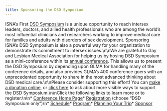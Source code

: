 ```yaml
---
title: Sponsoring the DSD Symposium
---
```


<span class="caps">ISNA</span>&#8217;s First [<span class="caps">DSD</span> Symposium][1] is a unique opportunity to reach intersex leaders, doctors, and allied health professionals who are among the world’s most influential clinicians and researchers working to improve medical care for families and adults with disorders of sex development. Sponsoring <span class="caps">ISNA</span>&#8217;s <span class="caps">DSD</span> Symposium is also a powerful way for your organization to demonstrate its commitment to intersex issues.\n\nWe are grateful to Gay and Lesbian Medical Association for helping us by hosing <span class="caps">DSD</span> Symposium as a mini-conference within its [annual conference][2]. This allows us to present the <span class="caps">DSD</span> Symposium by depending upon <span class="caps">GLMA</span> for handling many of the conference details, and also provides <span class="caps">GLMA</span>&#8217;s 400 conference goers with an unprecedented opportunity to share in the most advanced thinking about <span class="caps">DSD</span> medical care.\n\nPlease consider supporting this effort! You can [make a donation online][3], or [click here][4] to ask about more visible ways to support the <span class="caps">DSD</span> Symposium.\n\nClick the following links to learn more or to register:\n\n* [Conference Home Page][5]* [Registration][6] (choose &#8220;<span class="caps">DSD</span> Symposium only&#8221;)\n* [Schedule][7]* [Program][8]* [Planning Your Trip][9]* [Sponsor][10]

 [1]: /dsdsymposium2006/
 [2]: http://glma.org/index.cfm?fuseaction=Page.viewPage&pageID=559
 [3]: /donate
 [4]: /contact/email
 [5]: /dsdsymposium2006/%5Cn
 [6]: /dsdsymposium2006/register
 [7]: /dsdsymposium2006/schedule%5Cn
 [8]: /dsdsymposium2006/program%5Cn
 [9]: /dsdsymposium2006/travel%5Cn
 [10]: /dsdsymposium2006/sponsor%5Cn%5Cn